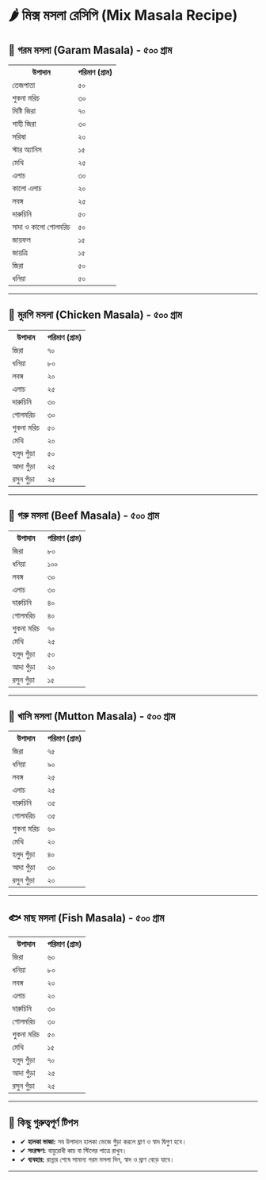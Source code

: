 # 🌶️ মিক্স মসলা রেসিপি (Mix Masala Recipe)

## 📌 গরম মসলা (Garam Masala) - ৫০০ গ্রাম

<table>
  <tr><th>উপাদান</th><th>পরিমাণ (গ্রাম)</th></tr>
  <tr><td>তেজপাতা</td><td>৫০</td></tr>
  <tr><td>শুকনা মরিচ</td><td>৩০</td></tr>
  <tr><td>মিষ্টি জিরা</td><td>৭০</td></tr>
  <tr><td>শাহী জিরা</td><td>৩০</td></tr>
  <tr><td>সরিষা</td><td>২০</td></tr>
  <tr><td>স্টার অ্যানিস</td><td>১৫</td></tr>
  <tr><td>মেথি</td><td>২৫</td></tr>
  <tr><td>এলাচ</td><td>৩০</td></tr>
  <tr><td>কালো এলাচ</td><td>২০</td></tr>
  <tr><td>লবঙ্গ</td><td>২৫</td></tr>
  <tr><td>দারুচিনি</td><td>৫০</td></tr>
  <tr><td>সাদা ও কালো গোলমরিচ</td><td>৫০</td></tr>
  <tr><td>জায়ফল</td><td>১৫</td></tr>
  <tr><td>জায়ত্রি</td><td>১৫</td></tr>
  <tr><td>জিরা</td><td>৫০</td></tr>
  <tr><td>ধনিয়া</td><td>৫০</td></tr>
</table>

---

## 🍗 মুরগি মসলা (Chicken Masala) - ৫০০ গ্রাম

<table>
  <tr><th>উপাদান</th><th>পরিমাণ (গ্রাম)</th></tr>
  <tr><td>জিরা</td><td>৭০</td></tr>
  <tr><td>ধনিয়া</td><td>৮০</td></tr>
  <tr><td>লবঙ্গ</td><td>২০</td></tr>
  <tr><td>এলাচ</td><td>২৫</td></tr>
  <tr><td>দারুচিনি</td><td>৩০</td></tr>
  <tr><td>গোলমরিচ</td><td>৩০</td></tr>
  <tr><td>শুকনা মরিচ</td><td>৫০</td></tr>
  <tr><td>মেথি</td><td>২০</td></tr>
  <tr><td>হলুদ গুঁড়া</td><td>৫০</td></tr>
  <tr><td>আদা গুঁড়া</td><td>২৫</td></tr>
  <tr><td>রসুন গুঁড়া</td><td>২৫</td></tr>
</table>

---

## 🐄 গরু মসলা (Beef Masala) - ৫০০ গ্রাম

<table>
  <tr><th>উপাদান</th><th>পরিমাণ (গ্রাম)</th></tr>
  <tr><td>জিরা</td><td>৮০</td></tr>
  <tr><td>ধনিয়া</td><td>১০০</td></tr>
  <tr><td>লবঙ্গ</td><td>৩০</td></tr>
  <tr><td>এলাচ</td><td>৩০</td></tr>
  <tr><td>দারুচিনি</td><td>৪০</td></tr>
  <tr><td>গোলমরিচ</td><td>৪০</td></tr>
  <tr><td>শুকনা মরিচ</td><td>৭০</td></tr>
  <tr><td>মেথি</td><td>২৫</td></tr>
  <tr><td>হলুদ গুঁড়া</td><td>৫০</td></tr>
  <tr><td>আদা গুঁড়া</td><td>২০</td></tr>
  <tr><td>রসুন গুঁড়া</td><td>১৫</td></tr>
</table>

---

## 🐏 খাসি মসলা (Mutton Masala) - ৫০০ গ্রাম

<table>
  <tr><th>উপাদান</th><th>পরিমাণ (গ্রাম)</th></tr>
  <tr><td>জিরা</td><td>৭৫</td></tr>
  <tr><td>ধনিয়া</td><td>৯০</td></tr>
  <tr><td>লবঙ্গ</td><td>২৫</td></tr>
  <tr><td>এলাচ</td><td>২৫</td></tr>
  <tr><td>দারুচিনি</td><td>৩৫</td></tr>
  <tr><td>গোলমরিচ</td><td>৩৫</td></tr>
  <tr><td>শুকনা মরিচ</td><td>৬০</td></tr>
  <tr><td>মেথি</td><td>২০</td></tr>
  <tr><td>হলুদ গুঁড়া</td><td>৪০</td></tr>
  <tr><td>আদা গুঁড়া</td><td>৩০</td></tr>
  <tr><td>রসুন গুঁড়া</td><td>২০</td></tr>
</table>

---

## 🐟 মাছ মসলা (Fish Masala) - ৫০০ গ্রাম

<table>
  <tr><th>উপাদান</th><th>পরিমাণ (গ্রাম)</th></tr>
  <tr><td>জিরা</td><td>৬০</td></tr>
  <tr><td>ধনিয়া</td><td>৮০</td></tr>
  <tr><td>লবঙ্গ</td><td>২০</td></tr>
  <tr><td>এলাচ</td><td>২০</td></tr>
  <tr><td>দারুচিনি</td><td>৩০</td></tr>
  <tr><td>গোলমরিচ</td><td>৩০</td></tr>
  <tr><td>শুকনা মরিচ</td><td>৫০</td></tr>
  <tr><td>মেথি</td><td>১৫</td></tr>
  <tr><td>হলুদ গুঁড়া</td><td>৭০</td></tr>
  <tr><td>আদা গুঁড়া</td><td>২৫</td></tr>
  <tr><td>রসুন গুঁড়া</td><td>২৫</td></tr>
</table>

---

## 🌟 কিছু গুরুত্বপূর্ণ টিপস

- ✔ **হালকা ভাজা:** সব উপাদান হালকা ভেজে গুঁড়া করলে ঘ্রাণ ও স্বাদ দ্বিগুণ হবে।
- ✔ **সংরক্ষণ:** বায়ুরোধী কাচ বা স্টিলের পাত্রে রাখুন।
- ✔ **ব্যবহার:** রান্নার শেষে সামান্য গরম মসলা দিন, স্বাদ ও ঘ্রাণ বেড়ে যাবে।

---